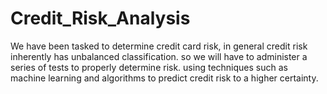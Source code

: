# Credit_Risk_Analysis
We have been tasked to determine credit card risk, in general credit risk inherently has unbalanced classification. so we will have to administer a series of tests to properly determine risk. using techniques such as machine learning and algorithms to predict credit risk to a higher certainty. 
